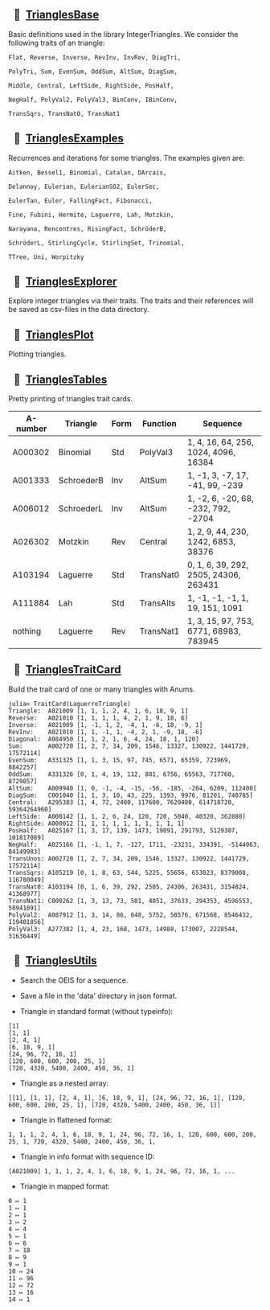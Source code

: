 
##   🔶  [TrianglesBase](https://github.com/OpenLibMathSeq/IntegerTriangles.jl/blob/master/src/TrianglesBase.jl)

Basic definitions used in the library IntegerTriangles.
We consider the following traits of an triangle:

```
Flat, Reverse, Inverse, RevInv, InvRev, DiagTri, 

PolyTri, Sum, EvenSum, OddSum, AltSum, DiagSum, 

Middle, Central, LeftSide, RightSide, PosHalf, 

NegHalf, PolyVal2, PolyVal3, BinConv, IBinConv, 

TransSqrs, TransNat0, TransNat1
```

##   🔶  [TrianglesExamples](https://github.com/OpenLibMathSeq/IntegerTriangles.jl/blob/master/src/TrianglesExamples.jl)

Recurrences and iterations for some triangles.
The examples given are:
```
Aitken, Bessel1, Binomial, Catalan, DArcais, 

Delannoy, Eulerian, EulerianSO2, EulerSec, 

EulerTan, Euler, FallingFact, Fibonacci, 

Fine, Fubini, Hermite, Laguerre, Lah, Motzkin, 

Narayana, Rencontres, RisingFact, SchröderB, 

SchröderL, StirlingCycle, StirlingSet, Trinomial, 

TTree, Uni, Worpitzky
```

##   🔶  [TrianglesExplorer](https://github.com/OpenLibMathSeq/IntegerTriangles.jl/blob/master/src/TrianglesExplorer.jl)

Explore integer triangles via their traits.
The traits and their references will be saved 
as csv-files in the data directory.

##   🔶  [TrianglesPlot](https://github.com/OpenLibMathSeq/IntegerTriangles.jl/blob/master/src/TrianglesPlot.jl)

Plotting triangles.

##   🔶  [TrianglesTables](https://github.com/OpenLibMathSeq/IntegerTriangles.jl/blob/master/src/TrianglesTables.jl)

Pretty printing of triangles trait cards.

| A-number | Triangle   | Form | Function  | Sequence                                    |
|----------|------------|------|-----------|---------------------------------------------|
| A000302  | Binomial   | Std  | PolyVal3  | 1, 4, 16, 64, 256, 1024, 4096, 16384        |
| A001333  | SchroederB | Inv  | AltSum    | 1, -1, 3, -7, 17, -41, 99, -239             |
| A006012  | SchroederL | Inv  | AltSum    | 1, -2, 6, -20, 68, -232, 792, -2704         |
| A026302  | Motzkin    | Rev  | Central   | 1, 2, 9, 44, 230, 1242, 6853, 38376         |
| A103194  | Laguerre   | Std  | TransNat0 | 0, 1, 6, 39, 292, 2505, 24306, 263431       |
| A111884  | Lah        | Std  | TransAlts | 1, -1, -1, -1, 1, 19, 151, 1091             |
| nothing  | Laguerre   | Rev  | TransNat1 | 1, 3, 15, 97, 753, 6771, 68983, 783945      |

##   🔶  [TrianglesTraitCard](https://github.com/OpenLibMathSeq/IntegerTriangles.jl/blob/master/src/TrianglesTraitCard.jl)

Build the trait card of one or many triangles with Anums.
```
julia> TraitCard(LaguerreTriangle)
Triangle:  A021009 [1, 1, 1, 2, 4, 1, 6, 18, 9, 1]
Reverse:   A021010 [1, 1, 1, 1, 4, 2, 1, 9, 18, 6]
Inverse:   A021009 [1, -1, 1, 2, -4, 1, -6, 18, -9, 1]
RevInv:    A021010 [1, 1, -1, 1, -4, 2, 1, -9, 18, -6]
Diagonal:  A084950 [1, 1, 2, 1, 6, 4, 24, 18, 1, 120]
Sum:       A002720 [1, 2, 7, 34, 209, 1546, 13327, 130922, 1441729, 17572114]
EvenSum:   A331325 [1, 1, 3, 15, 97, 745, 6571, 65359, 723969, 8842257]
OddSum:    A331326 [0, 1, 4, 19, 112, 801, 6756, 65563, 717760, 8729857]
AltSum:    A009940 [1, 0, -1, -4, -15, -56, -185, -204, 6209, 112400]
DiagSum:   C001040 [1, 1, 3, 10, 43, 225, 1393, 9976, 81201, 740785]
Central:   A295383 [1, 4, 72, 2400, 117600, 7620480, 614718720, 59364264960]
LeftSide:  A000142 [1, 1, 2, 6, 24, 120, 720, 5040, 40320, 362880]
RightSide: A000012 [1, 1, 1, 1, 1, 1, 1, 1, 1, 1]
PosHalf:   A025167 [1, 3, 17, 139, 1473, 19091, 291793, 5129307, 101817089]
NegHalf:   A025166 [1, -1, 1, 7, -127, 1711, -23231, 334391, -5144063, 84149983]
TransUnos: A002720 [1, 2, 7, 34, 209, 1546, 13327, 130922, 1441729, 17572114]
TransSqrs: A105219 [0, 1, 8, 63, 544, 5225, 55656, 653023, 8379008, 116780049]
TransNat0: A103194 [0, 1, 6, 39, 292, 2505, 24306, 263431, 3154824, 41368977]
TransNat1: C000262 [1, 3, 13, 73, 501, 4051, 37633, 394353, 4596553, 58941091]
PolyVal2:  A087912 [1, 3, 14, 86, 648, 5752, 58576, 671568, 8546432, 119401856]
PolyVal3:  A277382 [1, 4, 23, 168, 1473, 14988, 173007, 2228544, 31636449]
```

##   🔶  [TrianglesUtils](https://github.com/OpenLibMathSeq/IntegerTriangles.jl/blob/master/src/TrianglesUtils.jl)

* Search the OEIS for a sequence. 
* Save a file in the 'data' directory in json format. 

* Triangle in standard format (without typeinfo):
```
[1]
[1, 1]
[2, 4, 1]
[6, 18, 9, 1]
[24, 96, 72, 16, 1]
[120, 600, 600, 200, 25, 1]
[720, 4320, 5400, 2400, 450, 36, 1]
```
* Triangle as a nested array:
```
[[1], [1, 1], [2, 4, 1], [6, 18, 9, 1], [24, 96, 72, 16, 1], [120, 600, 600, 200, 25, 1], [720, 4320, 5400, 2400, 450, 36, 1]]
```
* Triangle in flattened format:
```
1, 1, 1, 2, 4, 1, 6, 18, 9, 1, 24, 96, 72, 16, 1, 120, 600, 600, 200, 25, 1, 720, 4320, 5400, 2400, 450, 36, 1,
```
* Triangle in info format with sequence ID:
```
[A021009] 1, 1, 1, 2, 4, 1, 6, 18, 9, 1, 24, 96, 72, 16, 1, ...
```
* Triangle in mapped format:
```
0 ↦ 1
1 ↦ 1
2 ↦ 1
3 ↦ 2
4 ↦ 4
5 ↦ 1
6 ↦ 6
7 ↦ 18
8 ↦ 9
9 ↦ 1
10 ↦ 24
11 ↦ 96
12 ↦ 72
13 ↦ 16
14 ↦ 1
```
